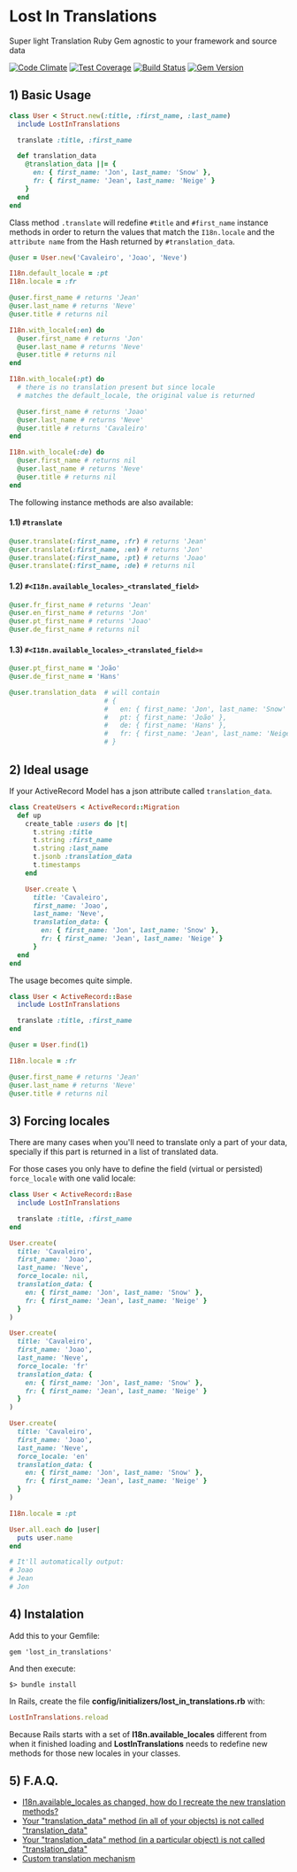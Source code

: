 # Lost In Translations
Super light Translation Ruby Gem agnostic to your framework and source data

[![Code Climate](https://codeclimate.com/github/Streetbees/lost-in-translations/badges/gpa.svg)](https://codeclimate.com/github/Streetbees/lost-in-translations)
[![Test Coverage](https://codeclimate.com/github/Streetbees/lost-in-translations/badges/coverage.svg)](https://codeclimate.com/github/Streetbees/lost-in-translations/coverage)
[![Build Status](https://travis-ci.org/Streetbees/lost-in-translations.svg?branch=master)](https://travis-ci.org/Streetbees/lost-in-translations)
[![Gem Version](https://badge.fury.io/rb/lost_in_translations.svg)](https://badge.fury.io/rb/lost_in_translations)

## 1) Basic Usage
```ruby
class User < Struct.new(:title, :first_name, :last_name)
  include LostInTranslations

  translate :title, :first_name

  def translation_data
    @translation_data ||= {
      en: { first_name: 'Jon', last_name: 'Snow' },
      fr: { first_name: 'Jean', last_name: 'Neige' }
    }
  end
end
```
Class method ```.translate``` will redefine ```#title``` and ```#first_name``` instance methods in order to return the values that match the ```I18n.locale``` and the ```attribute name``` from the Hash returned by ```#translation_data```.

```ruby
@user = User.new('Cavaleiro', 'Joao', 'Neve')

I18n.default_locale = :pt
I18n.locale = :fr

@user.first_name # returns 'Jean'
@user.last_name # returns 'Neve'
@user.title # returns nil

I18n.with_locale(:en) do
  @user.first_name # returns 'Jon'
  @user.last_name # returns 'Neve'
  @user.title # returns nil
end

I18n.with_locale(:pt) do
  # there is no translation present but since locale
  # matches the default_locale, the original value is returned

  @user.first_name # returns 'Joao'
  @user.last_name # returns 'Neve'
  @user.title # returns 'Cavaleiro'
end

I18n.with_locale(:de) do
  @user.first_name # returns nil
  @user.last_name # returns 'Neve'
  @user.title # returns nil
end
```

The following instance methods are also available:
#### 1.1) ```#translate```
```ruby
@user.translate(:first_name, :fr) # returns 'Jean'
@user.translate(:first_name, :en) # returns 'Jon'
@user.translate(:first_name, :pt) # returns 'Joao'
@user.translate(:first_name, :de) # returns nil
```

#### 1.2) ```#<I18n.available_locales>_<translated_field>```
```ruby
@user.fr_first_name # returns 'Jean'
@user.en_first_name # returns 'Jon'
@user.pt_first_name # returns 'Joao'
@user.de_first_name # returns nil
```

#### 1.3) ```#<I18n.available_locales>_<translated_field>=```
```ruby
@user.pt_first_name = 'João'
@user.de_first_name = 'Hans'

@user.translation_data  # will contain
                        # {
                        #   en: { first_name: 'Jon', last_name: 'Snow' },
                        #   pt: { first_name: 'João' },
                        #   de: { first_name: 'Hans' },
                        #   fr: { first_name: 'Jean', last_name: 'Neige' }
                        # }
```

## 2) Ideal usage
If your ActiveRecord Model has a json attribute called ```translation_data```.
```ruby
class CreateUsers < ActiveRecord::Migration
  def up
    create_table :users do |t|
      t.string :title
      t.string :first_name
      t.string :last_name
      t.jsonb :translation_data
      t.timestamps
    end

    User.create \
      title: 'Cavaleiro',
      first_name: 'Joao',
      last_name: 'Neve',
      translation_data: {
        en: { first_name: 'Jon', last_name: 'Snow' },
        fr: { first_name: 'Jean', last_name: 'Neige' }
      }
  end
end
```

The usage becomes quite simple.
```ruby
class User < ActiveRecord::Base
  include LostInTranslations

  translate :title, :first_name
end

@user = User.find(1)

I18n.locale = :fr

@user.first_name # returns 'Jean'
@user.last_name # returns 'Neve'
@user.title # returns nil
```

## 3) Forcing locales

There are many cases when you'll need to translate only a part of your data,
specially if this part is returned in a list of translated data.

For those cases you only have to define the field (virtual or persisted)
`force_locale` with one valid locale:

```ruby
class User < ActiveRecord::Base
  include LostInTranslations

  translate :title, :first_name
end

User.create(
  title: 'Cavaleiro',
  first_name: 'Joao',
  last_name: 'Neve',
  force_locale: nil,
  translation_data: {
    en: { first_name: 'Jon', last_name: 'Snow' },
    fr: { first_name: 'Jean', last_name: 'Neige' }
  }
)

User.create(
  title: 'Cavaleiro',
  first_name: 'Joao',
  last_name: 'Neve',
  force_locale: 'fr'
  translation_data: {
    en: { first_name: 'Jon', last_name: 'Snow' },
    fr: { first_name: 'Jean', last_name: 'Neige' }
  }
)

User.create(
  title: 'Cavaleiro',
  first_name: 'Joao',
  last_name: 'Neve',
  force_locale: 'en'
  translation_data: {
    en: { first_name: 'Jon', last_name: 'Snow' },
    fr: { first_name: 'Jean', last_name: 'Neige' }
  }
)

I18n.locale = :pt

User.all.each do |user|
  puts user.name
end

# It'll automatically output:
# Joao
# Jean
# Jon

```


## 4) Instalation

Add this to your Gemfile:
```
gem 'lost_in_translations'
```

And then execute:

```
$> bundle install
```

In Rails, create the file **config/initializers/lost_in_translations.rb** with:
```ruby
LostInTranslations.reload
```
Because Rails starts with a set of **I18n.available_locales** different from when it finished loading and **LostInTranslations** needs to redefine new methods for those new locales in your classes.

## 5) F.A.Q.

- [I18n.available_locales as changed, how do I recreate the new translation methods?](https://github.com/Streetbees/lost-in-translations/wiki/Redefining-translation-methods)
- [Your "translation_data" method (in all of your objects) is not called "translation_data"](https://github.com/Streetbees/lost-in-translations/wiki/translation_data-configuration-version-1)
- [Your "translation_data" method (in a particular object) is not called "translation_data"](https://github.com/Streetbees/lost-in-translations/wiki/translation_data-configuration-version-2)
- [Custom translation mechanism](https://github.com/Streetbees/lost-in-translations/wiki/Custom-translation-mechanism)
